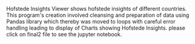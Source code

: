 Hofstede Insights Viewer shows hofstede insights of different countries. This program's creation involved cleansing and preparation of data using Pandas library which thereby was moved to loops with careful error handling leading to display of Charts showing Hofstede Insights.
please click on final2 file to see the jupyter notebook.
